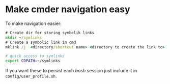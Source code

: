 # Make cmder navigation easy

To make navigation easier:

```bat
# Create dir for storing symbolik links
mkdir ~/symlinks
# Create a symbolic link in cmd
mklink /j  <directory/shortcut name> <directory to create the link to>
```

```bash
# quick access to symlinks
export CDPATH=~/symlinks
```

If you want these to persist each *bash* session just include it in `config/user_profile.sh`.
